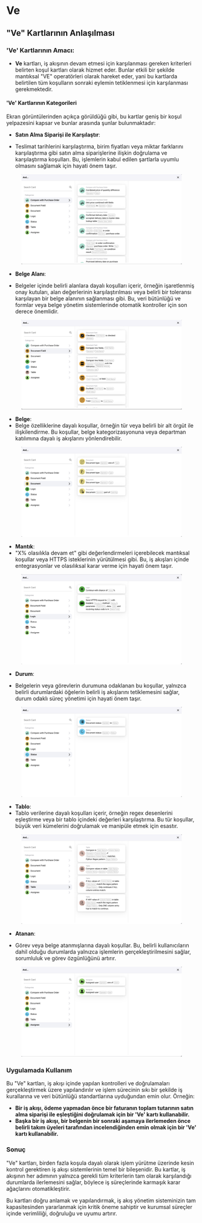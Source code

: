 # Ve

## "Ve" Kartlarının Anlaşılması

### **'Ve' Kartlarının Amacı:**

* **Ve** kartları, iş akışının devam etmesi için karşılanması gereken kriterleri belirten koşul kartları olarak hizmet eder. Bunlar etkili bir şekilde mantıksal "VE" operatörleri olarak hareket eder, yani bu kartlarda belirtilen tüm koşulların sonraki eylemin tetiklenmesi için karşılanması gerekmektedir.

#### 'Ve' Kartlarının Kategorileri

Ekran görüntülerinden açıkça görüldüğü gibi, bu kartlar geniş bir koşul yelpazesini kapsar ve bunlar arasında şunlar bulunmaktadır:

*   **Satın Alma Siparişi ile Karşılaştır**:

* Teslimat tarihlerini karşılaştırma, birim fiyatları veya miktar farklarını karşılaştırma gibi satın alma siparişlerine ilişkin doğrulama ve karşılaştırma koşulları. Bu, işlemlerin kabul edilen şartlarla uyumlu olmasını sağlamak için hayati önem taşır.



<figure><img src="../../../.gitbook/assets/And1.png" alt=""><figcaption></figcaption></figure>

*   **Belge Alanı**:

* Belgeler içinde belirli alanlara dayalı koşulları içerir, örneğin işaretlenmiş onay kutuları, alan değerlerinin karşılaştırılması veya belirli bir toleransı karşılayan bir belge alanının sağlanması gibi. Bu, veri bütünlüğü ve formlar veya belge yönetim sistemlerinde otomatik kontroller için son derece önemlidir.



<figure><img src="../../../.gitbook/assets/And2.png" alt=""><figcaption></figcaption></figure>

* **Belge**:
* Belge özelliklerine dayalı koşullar, örneğin tür veya belirli bir alt örgüt ile ilişkilendirme. Bu koşullar, belge kategorizasyonuna veya departman katılımına dayalı iş akışlarını yönlendirebilir.

<figure><img src="../../../.gitbook/assets/And3.png" alt=""><figcaption></figcaption></figure>

* **Mantık**:
* "X% olasılıkla devam et" gibi değerlendirmeleri içerebilecek mantıksal koşullar veya HTTPS isteklerinin yürütülmesi gibi. Bu, iş akışları içinde entegrasyonlar ve olasılıksal karar verme için hayati önem taşır.

<figure><img src="../../../.gitbook/assets/And4.png" alt=""><figcaption></figcaption></figure>

*   **Durum**:

* Belgelerin veya görevlerin durumuna odaklanan bu koşullar, yalnızca belirli durumlardaki öğelerin belirli iş akışlarını tetiklemesini sağlar, durum odaklı süreç yönetimi için hayati önem taşır.



<figure><img src="../../../.gitbook/assets/And5.png" alt=""><figcaption></figcaption></figure>

* **Tablo**:
* Tablo verilerine dayalı koşulları içerir, örneğin regex desenlerini eşleştirme veya bir tablo içindeki değerleri karşılaştırma. Bu tür koşullar, büyük veri kümelerini doğrulamak ve manipüle etmek için esastır.

<figure><img src="../../../.gitbook/assets/And6.png" alt=""><figcaption></figcaption></figure>

*   **Atanan**:

* Görev veya belge atanmışlarına dayalı koşullar. Bu, belirli kullanıcıların dahil olduğu durumlarda yalnızca işlemlerin gerçekleştirilmesini sağlar, sorumluluk ve görev özgünlüğünü artırır.



<figure><img src="../../../.gitbook/assets/And7.png" alt=""><figcaption></figcaption></figure>

### Uygulamada Kullanım

Bu "Ve" kartları, iş akışı içinde yapılan kontrolleri ve doğrulamaları gerçekleştirmek üzere yapılandırılır ve işlem sürecinin sıkı bir şekilde iş kurallarına ve veri bütünlüğü standartlarına uyduğundan emin olur. Örneğin:

* **Bir iş akışı, ödeme yapmadan önce bir faturanın toplam tutarının satın alma siparişi ile eşleştiğini doğrulamak için bir 'Ve' kartı kullanabilir.**
* **Başka bir iş akışı, bir belgenin bir sonraki aşamaya ilerlemeden önce belirli takım üyeleri tarafından incelendiğinden emin olmak için bir 'Ve' kartı kullanabilir.**

### Sonuç

"Ve" kartları, birden fazla koşula dayalı olarak işlem yürütme üzerinde kesin kontrol gerektiren iş akışı sistemlerinin temel bir bileşenidir. Bu kartlar, iş akışının her adımının yalnızca gerekli tüm kriterlerin tam olarak karşılandığı durumlarda ilerlemesini sağlar, böylece iş süreçlerinde karmaşık karar ağaçlarını otomatikleştirir.

Bu kartları doğru anlamak ve yapılandırmak, iş akış yönetim sisteminizin tam kapasitesinden yararlanmak için kritik öneme sahiptir ve kurumsal süreçler içinde verimliliği, doğruluğu ve uyumu artırır.
